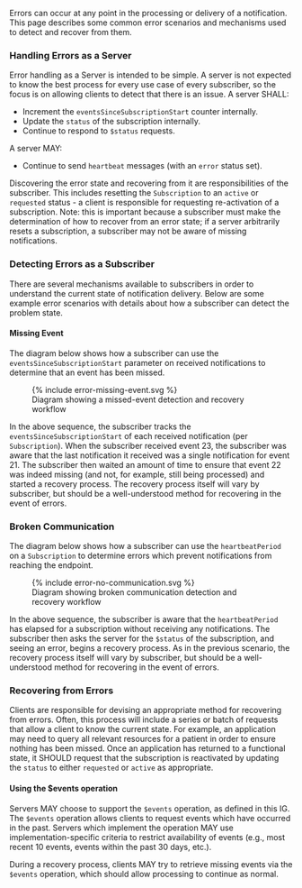 
Errors can occur at any point in the processing or delivery of a notification. This page describes some common error scenarios and mechanisms used to detect and recover from them.

### Handling Errors as a Server

Error handling as a Server is intended to be simple.  A server is not expected to know the best process for every use case of every subscriber, so the focus is on allowing clients to detect that there is an issue.  A server SHALL:
* Increment the `eventsSinceSubscriptionStart` counter internally.
* Update the `status` of the subscription internally.
* Continue to respond to `$status` requests.

A server MAY:
* Continue to send `heartbeat` messages (with an `error` status set).

Discovering the error state and recovering from it are responsibilities of the subscriber.  This includes resetting the `Subscription` to an `active` or `requested` status - a client is responsible for requesting re-activation of a subscription.  Note: this is important because a subscriber must make the determination of how to recover from an error state; if a server arbitrarily resets a subscription, a subscriber may not be aware of missing notifications.

### Detecting Errors as a Subscriber

There are several mechanisms available to subscribers in order to understand the current state of notification delivery. Below are some example error scenarios with details about how a subscriber can detect the problem state.

#### Missing Event

The diagram below shows how a subscriber can use the `eventsSinceSubscriptionStart` parameter on received notifications to determine that an event has been missed.

<figure>
  {% include error-missing-event.svg %}
  <figcaption>Diagram showing a missed-event detection and recovery workflow</figcaption>
</figure>

In the above sequence, the subscriber tracks the `eventsSinceSubscriptionStart` of each received notification (per `Subscription`). When the subscriber received event 23, the subscriber was aware that the last notification it received was a single notification for event 21. The subscriber then waited an amount of time to ensure that event 22 was indeed missing (and not, for example, still being processed) and started a recovery process. The recovery process itself will vary by subscriber, but should be a well-understood method for recovering in the event of errors.

### Broken Communication

The diagram below shows how a subscriber can use the `heartbeatPeriod` on a `Subscription` to determine errors which prevent notifications from reaching the endpoint.

<figure>
  {% include error-no-communication.svg %}
  <figcaption>Diagram showing broken communication detection and recovery workflow</figcaption>
</figure>

In the above sequence, the subscriber is aware that the `heartbeatPeriod` has elapsed for a subscription without receiving any notifications. The subscriber then asks the server for the `$status` of the subscription, and seeing an error, begins a recovery process. As in the previous scenario, the recovery process itself will vary by subscriber, but should be a well-understood method for recovering in the event of errors.

### Recovering from Errors

Clients are responsible for devising an appropriate method for recovering from errors.  Often, this process will include a series or batch of requests that allow a client to know the current state.  For example, an application may need to query all relevant resources for a patient in order to ensure nothing has been missed.  Once an application has returned to a functional state, it SHOULD request that the subscription is reactivated by updating the `status` to either `requested` or `active` as appropriate.

#### Using the $events operation

Servers MAY choose to support the `$events` operation, as defined in this IG.  The `$events` operation allows clients to request events which have occurred in the past.  Servers which implement the operation MAY use implementation-specific criteria to restrict availability of events (e.g., most recent 10 events, events within the past 30 days, etc.).

During a recovery process, clients MAY try to retrieve missing events via the `$events` operation, which should allow processing to continue as normal.
